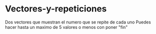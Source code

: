 # Vectores-y-repeticiones
Dos vectores que muestran el numero que se repite de cada uno
Puedes hacer hasta un maximo de 5 valores o menos con poner "fin"

